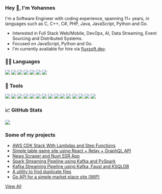 ### Hey :wave:, I'm Yohannes 
I'm a Software Engineer with coding experience, spanning 11+ years, in languages such as C, C++, C#, PHP, Java, JavaScript, Python and Go.
- Interested in Full Stack Web/Mobile, DevOps, AI, Data Streaming, Event Sourcing and Distributed Systems.
- Focused on JavaScript, Python and Go.
- I'm currently available for hire via [fluxsoft.dev](https://fluxsoft.dev).




### :man_technologist: Languages 

![](https://img.shields.io/badge/HTML5-informational?style=flat&color=1d1f21&logo=html5)
![](https://img.shields.io/badge/JavaScript-informational?style=flat&color=1d1f21&logo=javascript)
![](https://img.shields.io/badge/TypeScript-informational?style=flat&color=1d1f21&logo=typescript)
![](https://img.shields.io/badge/Python-informational?style=flat&color=1d1f21&logo=python)
![](https://img.shields.io/badge/Golang-informational?style=flat&color=1d1f21&logo=go)
![](https://img.shields.io/badge/SQL-informational?style=flat&color=1d1f21&logo=mysql)
![](https://img.shields.io/badge/GraphQL-informational?style=flat&color=1d1f21&logo=graphql)


### 🔧 Tools

![](https://img.shields.io/badge/Linux-informational?style=flat&color=1d1f21&logo=linux)
![](https://img.shields.io/badge/VS_Code-informational?style=flat&color=1d1f21&logo=visual-studio-code)
![](https://img.shields.io/badge/React-informational?style=flat&color=1d1f21&logo=react)
![](https://img.shields.io/badge/Node.js-informational?style=flat&color=1d1f21&logo=node.js)
![](https://img.shields.io/badge/Flask-informational?style=flat&color=1d1f21&logo=flask)
![](https://img.shields.io/badge/Django-informational?style=flat&color=1d1f21&logo=Django)
![](https://img.shields.io/badge/PostgreSQL-informational?style=flat&color=1d1f21&logo=postgresql)
![](https://img.shields.io/badge/MySQL-informational?style=flat&color=1d1f21&logo=mysql)
![](https://img.shields.io/badge/KsqlDB-informational?style=flat&color=1d1f21&logo=ksqldb)
![](https://img.shields.io/badge/Redis-informational?style=flat&color=1d1f21&logo=redis)
![](https://img.shields.io/badge/RabbitMQ-informational?style=flat&color=1d1f21&logo=rabbitmq)
![](https://img.shields.io/badge/Docker-informational?style=flat&color=1d1f21&logo=docker)
![](https://img.shields.io/badge/Spark-informational?style=flat&color=1d1f21&logo=apache-spark)
![](https://img.shields.io/badge/Kafka-informational?style=flat&color=1d1f21&logo=apache-kafka)
![](https://img.shields.io/badge/AWS-informational?style=flat&color=1d1f21&logo=aws-cloud)
  
### &#x1f4c8; GitHub Stats

<a href="https://github.com/yohannesHL/yohannesHL">
  <img align="center" src="https://github-readme-stats.vercel.app/api/top-langs/?username=yohannesHL&hide=html,css,vue&title_color=1d1f21" />
</a>



### Some of my projects 
- [AWS CDK Stack With Lambdas and Step Functions](https://github.com/yohannesHL/aws-cdk-lambda-step-functions-stack)
- [Simple table game site using React + Relay + GraphQL API ](https://github.com/yohannesHL/fullstack-react-games)
- [News Scraper and Nuxt SSR App](https://github.com/yohannesHL/fullstack-nuxt-news)
- [Spark Streaming Pipeline using Kafka and PySpark](https://github.com/yohannesHL/spark-sf-crime-statistics)
- [Kafka Streaming Pipeline using Kafka, Faust and KSQLDB](https://github.com/yohannesHL/kafka-public-transport-optimization)
- [A utility to find duplicate files](https://github.com/yohannesHL/dupfinder)
- [Go API for a simple market place site (WIP)](https://github.com/yohannesHL/go-marketplace)


[View All](https://github.com/yohannesHL?tab=repositories&type=source)

<!--
[![ReadMe Card](https://github-readme-stats.vercel.app/api/pin/?username=yohannesHL&repo=aws-cdk-lambda-step-functions-stack)](https://github.com/yohannesHL/aws-cdk-lambda-step-functions-stack)

<a href="https://github.com/yohannesHL/yohannesHL">
  <img align="center" src="https://github-readme-stats.vercel.app/api?username=yohannesHL&show_icons=true&line_height=27&count_private=true" alt="Yohannes's GitHub Stats" />
</a>
<a href="https://github.com/yohannesHL/yohannesHL">
  <img align="center" src="https://github-readme-stats.vercel.app/api?username=yohannesHL&show_icons=true&line_height=27&count_private=true&title_color=1d1f21" alt="Yohannes's GitHub Stats" />
</a>
-->
